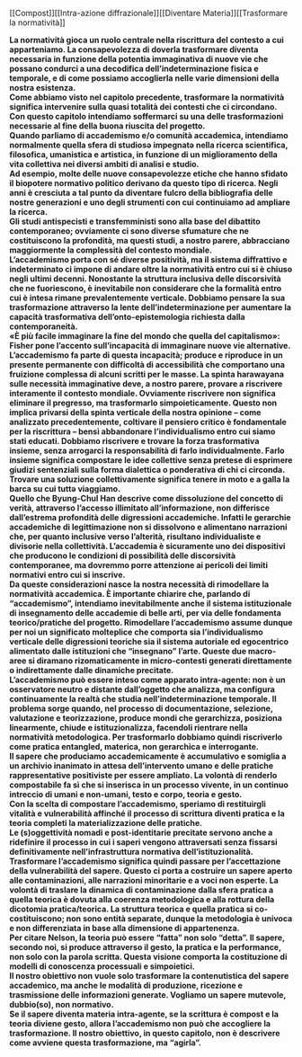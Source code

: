 
[[Compost]][[Intra-azione diffrazionale]][[Diventare Materia]][[Trasformare la normatività]]


**La normatività gioca un ruolo centrale nella riscrittura del contesto a cui apparteniamo. La consapevolezza di doverla trasformare diventa necessaria in funzione della potentia immaginativa di nuove vie che possano condurci a una decodifica dell’indeterminazione fisica e temporale, e di come possiamo accoglierla nelle varie dimensioni della nostra esistenza.  
Come abbiamo visto nel capitolo precedente, trasformare la normatività significa intervenire sulla quasi totalità dei contesti che ci circondano. Con questo capitolo intendiamo soffermarci su una delle trasformazioni necessarie al fine della buona riuscita del progetto.  
Quando parliamo di accademismo e/o comunità accademica, intendiamo normalmente quella sfera di studiosə impegnatə nella ricerca scientifica, filosofica, umanistica e artistica, in funzione di un miglioramento della vita collettiva nei diversi ambiti di analisi e studio.  
Ad esempio, molte delle nuove consapevolezze etiche che hanno sfidato il biopotere normativo politico derivano da questo tipo di ricerca. Negli anni è cresciuta a tal punto da diventare fulcro della bibliografia delle nostre generazioni e uno degli strumenti con cui continuiamo ad ampliare la ricerca.  
Gli studi antispecisti e transfemministi sono alla base del dibattito contemporaneo; ovviamente ci sono diverse sfumature che ne costituiscono la profondità, ma questi studi, a nostro parere, abbracciano maggiormente la complessità del contesto mondiale.  
L’accademismo porta con sé diverse positività, ma il sistema diffrattivo e indeterminato ci impone di andare oltre la normatività entro cui si è chiuso negli ultimi decenni. Nonostante la struttura inclusiva delle discorsività che ne fuoriescono, è inevitabile non considerare che la formalità entro cui è intesa rimane prevalentemente verticale. Dobbiamo pensare la sua trasformazione attraverso la lente dell’indeterminazione per aumentare la capacità trasformativa dell’onto-epistemologia richiesta dalla contemporaneità.  
«È più facile immaginare la fine del mondo che quella del capitalismo»: Fisher pone l’accento sull’incapacità di immaginare nuove vie alternative. L’accademismo fa parte di questa incapacità; produce e riproduce in un presente permanente con difficoltà di accessibilità che comportano una fruizione complessa di alcuni scritti per le masse. La spinta harawayana sulle necessità immaginative deve, a nostro parere, provare a riscrivere interamente il contesto mondiale. Ovviamente riscrivere non significa eliminare il pregresso, ma trasformarlo simpoieticamente. Questo non implica privarsi della spinta verticale della nostra opinione – come analizzato precedentemente, coltivare il pensiero critico è fondamentale per la riscrittura – bensì abbandonare l’individualismo entro cui siamo stati educati. Dobbiamo riscrivere e trovare la forza trasformativa insieme, senza arrogarci la responsabilità di farlo individualmente. Farlo insieme significa compostare le idee collettive senza pretese di esprimere giudizi sentenziali sulla forma dialettica o ponderativa di chi ci circonda. Trovare una soluzione collettivamente significa tenere in moto e a galla la barca su cui tuttə viaggiamo.  
Quello che Byung-Chul Han descrive come dissoluzione del concetto di verità, attraverso l’accesso illimitato all’informazione, non differisce dall’estrema profondità delle digressioni accademiche. Infatti le gerarchie accademiche di legittimazione non si dissolvono e alimentano narrazioni che, per quanto inclusive verso l’alterità, risultano individualiste e divisorie nella collettività. L’accademia è sicuramente uno dei dispositivi che producono le condizioni di possibilità delle discorsività contemporanee, ma dovremmo porre attenzione ai pericoli dei limiti normativi entro cui si inscrive.  
Da queste considerazioni nasce la nostra necessità di rimodellare la normatività accademica. È importante chiarire che, parlando di “accademismo”, intendiamo inevitabilmente anche il sistema istituzionale di insegnamento delle accademie di belle arti, per via delle fondamenta teorico/pratiche del progetto. Rimodellare l’accademismo assume dunque per noi un significato molteplice che comporta sia l’individualismo verticale delle digressioni teoriche sia il sistema autoriale ed egocentrico alimentato dalle istituzioni che “insegnano” l’arte. Queste due macro-aree si diramano rizomaticamente in micro-contesti generati direttamente o indirettamente dalle dinamiche precitate.  
L’accademismo può essere inteso come apparato intra-agente: non è un osservatore neutro e distante dall’oggetto che analizza, ma configura continuamente la realtà che studia nell’indeterminazione temporale. Il problema sorge quando, nel processo di documentazione, selezione, valutazione e teorizzazione, produce mondi che gerarchizza, posiziona linearmente, chiude e istituzionalizza, facendoli rientrare nella normatività metodologica. Per trasformarlo dobbiamo quindi riscriverlo come pratica entangled, materica, non gerarchica e interrogante.  
Il sapere che produciamo accademicamente è accumulativo e somiglia a un archivio inanimato in attesa dell’intervento umano e delle pratiche rappresentative positiviste per essere ampliato. La volontà di renderlo compostabile fa sì che si inserisca in un processo vivente, in un continuo intreccio di umani e non-umani, testo e corpo, teoria e gesto.  
Con la scelta di compostare l’accademismo, speriamo di restituirgli vitalità e vulnerabilità affinché il processo di scrittura diventi pratica e la teoria completi la materializzazione delle pratiche.  
Le (s)oggettività nomadi e post-identitarie precitate servono anche a ridefinire il processo in cui i saperi vengono attraversati senza fissarsi definitivamente nell’infrastruttura normativa dell’istituzionalità.  
Trasformare l’accademismo significa quindi passare per l’accettazione della vulnerabilità del sapere. Questo ci porta a costruire un sapere aperto alle contaminazioni, alle narrazioni minoritarie e a voci non esperte. La volontà di traslare la dinamica di contaminazione dalla sfera pratica a quella teorica è dovuta alla coerenza metodologica e alla rottura della dicotomia pratica/teorica. La struttura teorica e quella pratica si co-costituiscono; non sono entità separate, dunque la metodologia è univoca e non differenziata in base alla dimensione di appartenenza.  
Per citare Nelson, la teoria può essere “fatta” non solo “detta”. Il sapere, secondo noi, si produce attraverso il gesto, la pratica e la performance, non solo con la parola scritta. Questa visione comporta la costituzione di modelli di conoscenza processuali e simpoietici.  
Il nostro obiettivo non vuole solo trasformare la contenutistica del sapere accademico, ma anche le modalità di produzione, ricezione e trasmissione delle informazioni generate. Vogliamo un sapere mutevole, dubbio(so), non normativo.  
Se il sapere diventa materia intra-agente, se la scrittura è compost e la teoria diviene gesto, allora l’accademismo non può che accogliere la trasformazione. Il nostro obiettivo, in questo capitolo, non è descrivere come avviene questa trasformazione, ma “agirla”.**